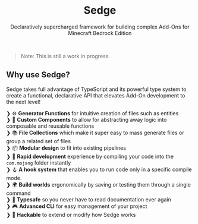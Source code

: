 <h1 align="center">Sedge</h1>
<p align="center">Declaratively supercharged framework for building complex Add-Ons for Minecraft Bedrock Edition</p>

<br/>

> Note: This is still a work in progress.

## Why use Sedge?

Sedge takes full advantage of TypeScript and its powerful type system to create a functional, declarative API that elevates Add-On development to the next level!

❯ ⚙️ **Generator Functions** for intuitive creation of files such as entities <br/>
❯ 💾 **Custom Components** to allow for abstracting away logic into composable and reusable functions <br/>
❯ 📚 **File Collections** which make it super easy to mass generate files or group a related set of files <br/>
❯ 📦 **Modular design** to fit into existing pipelines <br/>
❯ 🐇 **Rapid development** experience by compiling your code into the `com.mojang` folder instantly <br/>
❯ 🪝 **A hook system** that enables you to run code only in a specific compile mode. <br/>
❯ 🌍 **Build worlds** ergonomically by saving or testing them through a single command <br/>
❯ 🦺 **Typesafe** so you never have to read documentation ever again <br/>
❯ 🎮 **Advanced CLI** for easy management of your project <br/>
❯ 🔧 **Hackable** to extend or modify how Sedge works <br/>
